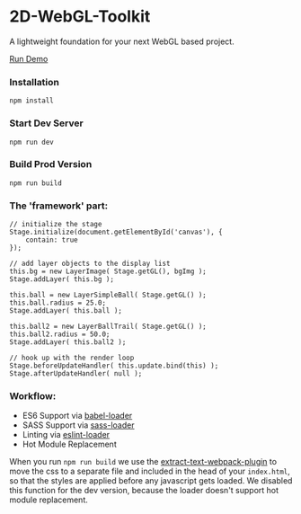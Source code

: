 # 2D-WebGL-Toolkit

A lightweight foundation for your next WebGL based project.

[Run Demo](https://mikatalk.github.io/2D-WebGL-Toolkit/)


### Installation

```
npm install
```

### Start Dev Server 

```
npm run dev
```

### Build Prod Version

```
npm run build
```

### The 'framework' part:

```
// initialize the stage
Stage.initialize(document.getElementById('canvas'), {
    contain: true
});

// add layer objects to the display list
this.bg = new LayerImage( Stage.getGL(), bgImg );
Stage.addLayer( this.bg );

this.ball = new LayerSimpleBall( Stage.getGL() );
this.ball.radius = 25.0;
Stage.addLayer( this.ball );

this.ball2 = new LayerBallTrail( Stage.getGL() );
this.ball2.radius = 50.0;
Stage.addLayer( this.ball2 );

// hook up with the render loop
Stage.beforeUpdateHandler( this.update.bind(this) );
Stage.afterUpdateHandler( null );
```

### Workflow:

* ES6 Support via [babel-loader](https://github.com/babel/babel-loader)
* SASS Support via [sass-loader](https://github.com/jtangelder/sass-loader)
* Linting via [eslint-loader](https://github.com/MoOx/eslint-loader)
* Hot Module Replacement

When you run `npm run build` we use the [extract-text-webpack-plugin](https://github.com/webpack/extract-text-webpack-plugin) to move the css to a separate file and included in the head of your `index.html`, so that the styles are applied before any javascript gets loaded. We disabled this function for the dev version, because the loader doesn't support hot module replacement.
